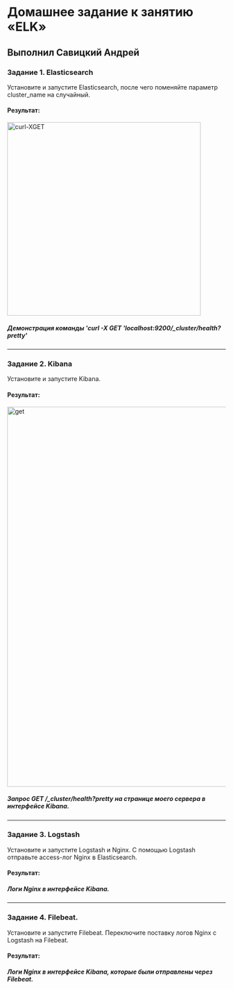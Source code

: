 # Домашнее задание к занятию «ELK»

## Выполнил Савицкий Андрей

### Задание 1. Elasticsearch 

Установите и запустите Elasticsearch, после чего поменяйте параметр cluster_name на случайный. 

####  Результат:

<img width="446" alt="curl-XGET" src="https://github.com/FoxySOTKA/SYSDB-20/assets/141597247/ae7896d5-bfd2-45ab-9462-0932405e2a3c">

##### Демонстрация команды 'curl -X GET 'localhost:9200/_cluster/health?pretty'

---

### Задание 2. Kibana

Установите и запустите Kibana.

#### Результат:

<img width="876" alt="get" src="https://github.com/FoxySOTKA/SYSDB-20/assets/141597247/db902d62-915c-45e0-8b3d-44a1fd1d0cd9">

##### Запрос GET /_cluster/health?pretty на странице моего сервера в интерфейсе Kibana.

---

### Задание 3. Logstash

Установите и запустите Logstash и Nginx. С помощью Logstash отправьте access-лог Nginx в Elasticsearch. 

#### Результат:


##### Логи Nginx в интерфейсе Kibana.

---

### Задание 4. Filebeat. 

Установите и запустите Filebeat. Переключите поставку логов Nginx с Logstash на Filebeat. 

#### Результат:


##### Логи Nginx в интерфейсе Kibana, которые были отправлены через Filebeat.
